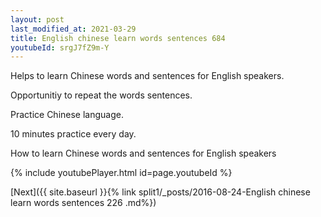 ```yaml
---
layout: post
last_modified_at: 2021-03-29
title: English chinese learn words sentences 684 
youtubeId: srgJ7fZ9m-Y
---
```

 
 
Helps to learn Chinese words and sentences for English speakers.

Opportunitiy to repeat the words sentences. 

Practice Chinese language. 
 
10 minutes practice every day. 
 
How to learn Chinese words and sentences for English speakers 
 
{% include youtubePlayer.html id=page.youtubeId %}
 
 
[Next]({{ site.baseurl }}{% link  split1/_posts/2016-08-24-English chinese learn words sentences 226 .md%})
 
